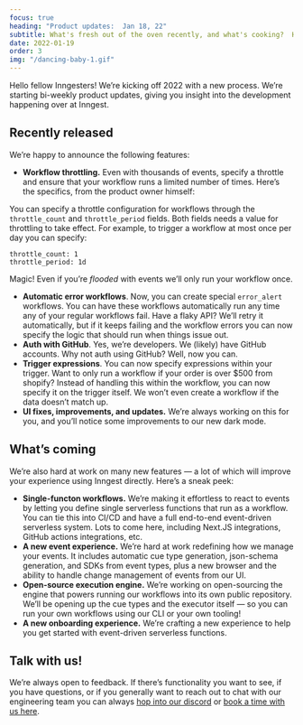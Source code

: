 ```yaml
---
focus: true
heading: "Product updates:  Jan 18, 22"
subtitle: What's fresh out of the oven recently, and what's cooking?  Here's our bi-weekly product deep dive.
date: 2022-01-19
order: 3
img: "/dancing-baby-1.gif"
---
```


Hello fellow Inngesters!  We’re kicking off 2022 with a new process.  We’re starting bi-weekly product updates, giving you insight into the development happening over at Inngest.

## Recently released

We’re happy to announce the following features:

- **Workflow throttling.**  Even with thousands of events, specify a throttle and ensure that your workflow runs a limited number of times.  Here’s the specifics, from the product owner himself:

You can specify a throttle configuration for workflows through the `throttle_count` and `throttle_period` fields. Both fields needs a value for throttling to take effect. For example, to trigger a workflow at most once per day you can specify:

```
throttle_count: 1
throttle_period: 1d
```

Magic!  Even if you’re *flooded* with events we’ll only run your workflow once.
- **Automatic error workflows**.  Now, you can create special `error_alert` workflows.  You can have these workflows automatically run any time any of your regular workflows fail.  Have a flaky API? We’ll retry it automatically, but if it keeps failing and the workflow errors you can now specify the logic that should run when things issue out.
- **Auth with GitHub**.  Yes, we’re developers.  We (likely) have GitHub accounts.  Why not auth using GitHub?  Well, now you can.
- **Trigger expressions**.  You can now specify expressions within your trigger.  Want to only run a workflow if your order is over $500 from shopify?  Instead of handling this within the workflow, you can now specify it on the trigger itself.  We won’t even create a workflow if the data doesn’t match up.
- **UI fixes, improvements, and updates.**  We’re always working on this for you, and you’ll notice some improvements to our new dark mode.

## What’s coming

We’re also hard at work on many new features — a lot of which will improve your experience using Inngest directly.  Here’s a sneak peek:

- **Single-functon workflows.**  We’re making it effortless to react to events by letting you define single serverless functions that run as a workflow.  You can tie this into CI/CD and have a full end-to-end event-driven serverless system.  Lots to come here, including Next.JS integrations, GitHub actions integrations, etc.
- **A new event experience.**  We’re hard at work redefining how we manage your events.  It includes automatic cue type generation, json-schema generation, and SDKs from event types, plus a new browser and the ability to handle change management of events from our UI.
- **Open-source execution engine.**  We’re working on open-sourcing the engine that powers running our workflows into its own public repository.  We’ll be opening up the cue types and the executor itself — so you can run your own workflows using our CLI or your own tooling!
- **A new onboarding experience.**  We’re crafting a new experience to help you get started with event-driven serverless functions.

## Talk with us!

We’re always open to feedback.  If there’s functionality you want to see, if you have questions, or if you generally want to reach out to chat with our engineering team you can always [hop into our discord](https://discord.com/invite/EuesV2ZSnX) or [book a time with us here](https://calendly.com/inngest-thb/30min).


<div className="text-center" style={{ marginTop: 80 }}>
	<img src="/dancing-baby-1.gif" alt="" />
</div>
